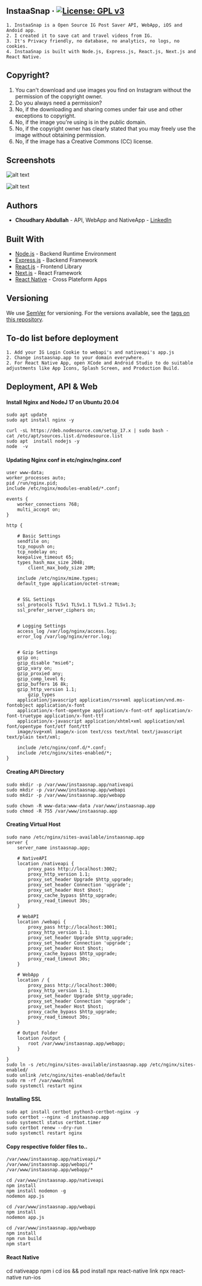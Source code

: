 ## InstaaSnap &middot; [![License: GPL v3](https://img.shields.io/badge/License-GPLv3-blue.svg)](https://www.gnu.org/licenses/gpl-3.0)

```
1. InstaaSnap is a Open Source IG Post Saver API, WebApp, iOS and Andoid app.
2. I created it to save cat and travel videos from IG.
3. It's Privacy friendly, no database, no analytics, no logs, no cookies.
4. InstaaSnap is built with Node.js, Express.js, React.js, Next.js and React Native. 
```

## Copyright?

1. You can't download and use images you find on Instagram without the permission of the copyright owner. 
2. Do you always need a permission?
3. No, if the downloading and sharing comes under fair use and other exceptions to copyright.
4. No, if the image you're using is in the public domain.
5. No, if the copyright owner has clearly stated that you may freely use the image without obtaining permission.
6. No, if the image has a Creative Commons (CC) license.


## Screenshots

![alt text](https://github.com/twoabd/InstaaSnap/blob/main/webapp/docs/webapp.gif?raw=true)   

![alt text](https://github.com/twoabd/InstaaSnap/blob/main/nativeapp/docs/nativeapp.gif?raw=true)


## Authors

* **Choudhary Abdullah** - API, WebApp and NativeApp  - [LinkedIn](https://www.linkedin.com/in/abdullahchoudhary/)  


## Built With

* [Node.js](https://nodejs.org) - Backend Runtime Environment
* [Express.js](https://expressjs.com) - Backend Framework
* [React.js](https://nodejs.org) - Frontend Library
* [Next.js](https://expressjs.com) - React Framework
* [React Native](https://reactnative.dev) - Cross Plateform Apps


## Versioning

We use [SemVer](http://semver.org/) for versioning. For the versions available, see the [tags on this repository](https://github.com/twoabd/CompressioWeb/tags). 


## To-do list before deployment

```
1. Add your IG Login Cookie to webapi's and nativeapi's app.js
2. Change instaasnap.app to your domain everywhere.
2. For React Native App, open XCode and Android Studio to do suitable adjustments like App Icons, Splash Screen, and Production Build.
```
## Deployment, API & Web

#### Install Nginx and NodeJ 17 on Ubuntu 20.04
```
sudo apt update
sudo apt install nginx -y

curl -sL https://deb.nodesource.com/setup_17.x | sudo bash -
cat /etc/apt/sources.list.d/nodesource.list
sudo apt  install nodejs -y
node  -v
```

#### Updating Nginx conf in etc/nginx/nginx.conf
```
user www-data;
worker_processes auto;
pid /run/nginx.pid;
include /etc/nginx/modules-enabled/*.conf;

events {
	worker_connections 768;
	multi_accept on;
}

http {

	# Basic Settings
	sendfile on;
	tcp_nopush on;
	tcp_nodelay on;
	keepalive_timeout 65;
	types_hash_max_size 2048;
        client_max_body_size 20M;

	include /etc/nginx/mime.types;
	default_type application/octet-stream;


	# SSL Settings
	ssl_protocols TLSv1 TLSv1.1 TLSv1.2 TLSv1.3;
	ssl_prefer_server_ciphers on;


	# Logging Settings
	access_log /var/log/nginx/access.log;
	error_log /var/log/nginx/error.log;


	# Gzip Settings
	gzip on; 
	gzip_disable "msie6";
	gzip_vary on;
	gzip_proxied any;
	gzip_comp_level 6;
	gzip_buffers 16 8k;
	gzip_http_version 1.1;
        gzip_types 
	application/javascript application/rss+xml application/vnd.ms-fontobject application/x-font 
	application/x-font-opentype application/x-font-otf application/x-font-truetype application/x-font-ttf 
	application/x-javascript application/xhtml+xml application/xml font/opentype font/otf font/ttf 
	image/svg+xml image/x-icon text/css text/html text/javascript text/plain text/xml;

	include /etc/nginx/conf.d/*.conf;
	include /etc/nginx/sites-enabled/*;
}
```

#### Creating API Directory

```
sudo mkdir -p /var/www/instaasnap.app/nativeapi
sudo mkdir -p /var/www/instaasnap.app/webapi
sudo mkdir -p /var/www/instaasnap.app/webapp

sudo chown -R www-data:www-data /var/www/instaasnap.app
sudo chmod -R 755 /var/www/instaasnap.app
```

#### Creating Virtual Host
```
sudo nano /etc/nginx/sites-available/instaasnap.app
server {
    server_name instaasnap.app;
   
    # NativeAPI
    location /nativeapi {
        proxy_pass http://localhost:3002;
        proxy_http_version 1.1;
        proxy_set_header Upgrade $http_upgrade;
        proxy_set_header Connection 'upgrade';
        proxy_set_header Host $host;
        proxy_cache_bypass $http_upgrade;
        proxy_read_timeout 30s;
    }
    
    # WebAPI
    location /webapi {
        proxy_pass http://localhost:3001;
        proxy_http_version 1.1;
        proxy_set_header Upgrade $http_upgrade;
        proxy_set_header Connection 'upgrade';
        proxy_set_header Host $host;
        proxy_cache_bypass $http_upgrade;
        proxy_read_timeout 30s;
    }
    
    # WebApp
    location / {
        proxy_pass http://localhost:3000;
        proxy_http_version 1.1;
        proxy_set_header Upgrade $http_upgrade;
        proxy_set_header Connection 'upgrade';
        proxy_set_header Host $host;
        proxy_cache_bypass $http_upgrade;
        proxy_read_timeout 30s;
    }

    # Output Folder
    location /output {
        root /var/www/instaasnap.app/webapp;
    }

}
sudo ln -s /etc/nginx/sites-available/instaasnap.app /etc/nginx/sites-enabled/
sudo unlink /etc/nginx/sites-enabled/default
sudo rm -rf /var/www/html
sudo systemctl restart nginx
```

#### Installing SSL
```
sudo apt install certbot python3-certbot-nginx -y
sudo certbot --nginx -d instaasnap.app
sudo systemctl status certbot.timer
sudo certbot renew --dry-run
sudo systemctl restart nginx
```

#### Copy respective folder files to..
```
/var/www/instaasnap.app/nativeapi/*
/var/www/instaasnap.app/webapi/*
/var/www/instaasnap.app/webapp/*

cd /var/www/instaasnap.app/nativeapi
npm install
npm install nodemon -g
nodemon app.js

cd /var/www/instaasnap.app/webapi
npm install
nodemon app.js

cd /var/www/instaasnap.app/webapp
npm install
npm run build
npm start
```

#### React Native 
cd nativeapp
npm i
cd ios && pod install 
npx react-native link
npx react-native run-ios 
